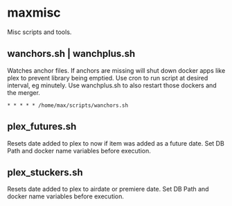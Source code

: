# maxmisc

Misc scripts and tools.

## wanchors.sh | wanchplus.sh

Watches anchor files. If anchors are missing will shut down docker apps like plex to prevent library being emptied.
Use cron to run script at desired interval, eg minutely. Use wanchplus.sh to also restart those dockers and the merger.

`* * * * * /home/max/scripts/wanchors.sh`

## plex_futures.sh

Resets date added to plex to now if item was added as a future date.
Set DB Path and docker name variables before execution.

## plex_stuckers.sh

Resets date added to plex to airdate or premiere date.
Set DB Path and docker name variables before execution.
